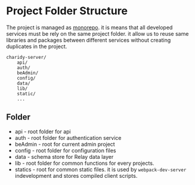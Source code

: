 # Project Folder Structure

The project is managed as [monorepo](https://www.npmjs.com/package/multipack#what-does-such-a-monorepo-look-like). it is means that all developed services must be rely on the same project folder. it allow us to reuse same libraries and packages between different services without creating duplicates in the project.

```
charidy-server/
    api/
    auth/
    beAdmin/
    config/
    data/
    lib/
    static/
    ...
```
## Folder 

* api - root folder for api
* auth - root folder for authentication service
* beAdmin - root for current admin project
* config - root folder for configuration files
* data - schema store for Relay data layer
* lib - root folder for common functions for every projects.
* statics - root for common static files. it is used by `webpack-dev-server` indevelopment and stores compiled client scripts.



